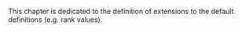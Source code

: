
This chapter is dedicated to the definition of extensions to the default
definitions (e.g. rank values).
